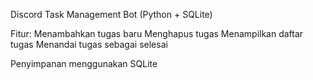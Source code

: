 Discord Task Management Bot (Python + SQLite)

Fitur:
Menambahkan tugas baru
Menghapus tugas
Menampilkan daftar tugas
Menandai tugas sebagai selesai

Penyimpanan menggunakan SQLite
